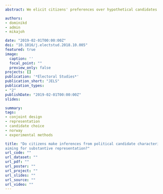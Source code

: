 ```yaml
---
abstract: We elicit citizens' preferences over hypothetical candidates by applying conjoint survey experiments within a probability-based online panel of the Norwegian electorate. Our experimental treatments differ in whether citizens receive information about candidates' social characteristics only, candidates' issue positions only, or both. From this, we identify whether citizens are able to infer substantive policy positions from the descriptive characteristics of potential representatives and use that information to make candidate choices that achieve substantive representation. We find that candidate choice is driven more by knowledge about candidates' issue positions than by knowledge about their social characteristics and that citizens value substantive representation more robustly than descriptive representation. Importantly, while the direct experimental test of whether voters use the information they obtain from descriptive markers to choose a candidate that gives them substantive representation is inconclusive, we find that voters form beliefs about candidates' issue positions based solely on candidates’ social characteristics.

authors:
- dominikd
- admin
- mikajoh

date: "2019-02-01T00:00:00Z"
doi: "10.1016/j.electstud.2018.10.005"
featured: true
image:
  caption: ''
  focal_point: ""
  preview_only: false
projects: []
publication: '*Electoral Studies*'
publication_short: "JELS"
publication_types:
- "2"
publishDate: "2019-02-01T00:00:00Z"
slides: 

summary: 
tags:
- conjoint design
- representation
- candidate choice
- norway
- experimental methods

title: "Do citizens make inferences from political candidate characteristics when
aiming for substantive representation?"
url_code: ""
url_dataset: ""
url_pdf: ""
url_poster: ""
url_project: ""
url_slides: ""
url_source: ""
url_video: ""
---
```

